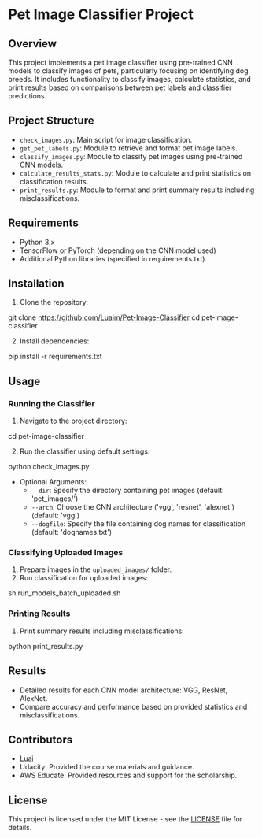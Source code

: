 # Pet Image Classifier Project

## Overview
This project implements a pet image classifier using pre-trained CNN models to classify images of pets, particularly focusing on identifying dog breeds. It includes functionality to classify images, calculate statistics, and print results based on comparisons between pet labels and classifier predictions.

## Project Structure
- `check_images.py`: Main script for image classification.
- `get_pet_labels.py`: Module to retrieve and format pet image labels.
- `classify_images.py`: Module to classify pet images using pre-trained CNN models.
- `calculate_results_stats.py`: Module to calculate and print statistics on classification results.
- `print_results.py`: Module to format and print summary results including misclassifications.

## Requirements
- Python 3.x
- TensorFlow or PyTorch (depending on the CNN model used)
- Additional Python libraries (specified in requirements.txt)

## Installation
1. Clone the repository:

git clone https://github.com/Luaim/Pet-Image-Classifier
cd pet-image-classifier

2. Install dependencies:

pip install -r requirements.txt


## Usage
### Running the Classifier
1. Navigate to the project directory:

cd pet-image-classifier

2. Run the classifier using default settings:

python check_images.py

- Optional Arguments:
  - `--dir`: Specify the directory containing pet images (default: 'pet_images/')
  - `--arch`: Choose the CNN architecture ('vgg', 'resnet', 'alexnet') (default: 'vgg')
  - `--dogfile`: Specify the file containing dog names for classification (default: 'dognames.txt')

### Classifying Uploaded Images
1. Prepare images in the `uploaded_images/` folder.
2. Run classification for uploaded images:

sh run_models_batch_uploaded.sh


### Printing Results
1. Print summary results including misclassifications:


python print_results.py


## Results
- Detailed results for each CNN model architecture: VGG, ResNet, AlexNet.
- Compare accuracy and performance based on provided statistics and misclassifications.

## Contributors
- [Luai](https://github.com/Luaim)
- Udacity: Provided the course materials and guidance.
- AWS Educate: Provided resources and support for the scholarship.

## License
This project is licensed under the MIT License - see the [LICENSE](LICENSE) file for details.

